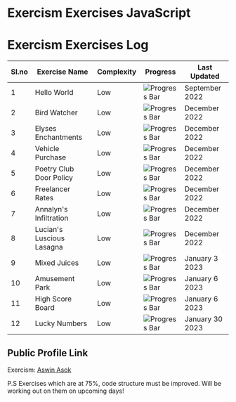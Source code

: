 # Exercism Exercises JavaScript

# Exercism Exercises Log

| Sl.no | Exercise Name             | Complexity | Progress                           | Last Updated           |
| ----- | ------------------------- | ---------- | ---------------------------------- | --------------- |
| 1     | Hello World               | Low        | ![Progress Bar](https://geps.dev/progress/75)  | September 2022  |
| 2     | Bird Watcher              | Low        | ![Progress Bar](https://geps.dev/progress/75)  | December 2022   |
| 3     | Elyses Enchantments       | Low        | ![Progress Bar](https://geps.dev/progress/75)  | December 2022   |
| 4     | Vehicle Purchase          | Low        | ![Progress Bar](https://geps.dev/progress/75)  | December 2022   |
| 5     | Poetry Club Door Policy   | Low        | ![Progress Bar](https://geps.dev/progress/75)  | December 2022   |
| 6     | Freelancer Rates          | Low        | ![Progress Bar](https://geps.dev/progress/75)  | December 2022   |
| 7     | Annalyn's Infiltration    | Low        | ![Progress Bar](https://geps.dev/progress/75)  | December 2022   |
| 8     | Lucian's Luscious Lasagna | Low        | ![Progress Bar](https://geps.dev/progress/75)  | December 2022   |
| 9     | Mixed Juices              | Low        | ![Progress Bar](https://geps.dev/progress/75)  | January 3 2023  |
| 10    | Amusement Park            | Low        | ![Progress Bar](https://geps.dev/progress/75)  | January 6 2023  |
| 11    | High Score Board          | Low        | ![Progress Bar](https://geps.dev/progress/75)  | January 6 2023  |
| 12    | Lucky Numbers             | Low        | ![Progress Bar](https://geps.dev/progress/100) | January 30 2023 |

## Public Profile Link

Exercism: [Aswin Asok](https://exercism.org/profiles/AswinAsok)

P.S Exercises which are at 75%, code structure must be improved. 
Will be working out on them on upcoming days!
